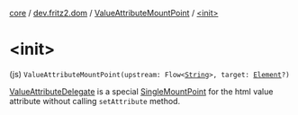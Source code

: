 [core](../../index.md) / [dev.fritz2.dom](../index.md) / [ValueAttributeMountPoint](index.md) / [&lt;init&gt;](./-init-.md)

# &lt;init&gt;

(js) `ValueAttributeMountPoint(upstream: Flow<`[`String`](https://kotlinlang.org/api/latest/jvm/stdlib/kotlin/-string/index.html)`>, target: `[`Element`](https://kotlinlang.org/api/latest/jvm/stdlib/org.w3c.dom/-element/index.html)`?)`

[ValueAttributeDelegate](#) is a special [SingleMountPoint](../../dev.fritz2.binding/-single-mount-point/index.md) for the html value
attribute without calling `setAttribute` method.


